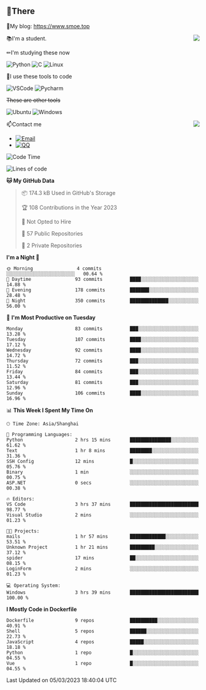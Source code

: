
## 👏There

📰My blog: https://www.smoe.top

<img align="right" src="https://github-readme-stats.vercel.app/api/top-langs/?username=AkashiCoin"/>


📚I'm a student.

✏I'm studying these now

![Python](https://img.shields.io/badge/-Python-blue?style=flat-square&logo=Python&logoColor=fff)
![C](https://img.shields.io/badge/-C-585858?style=flat-square&logo=C&logoColor=fff)
![Linux](https://img.shields.io/badge/-Linux-black?style=flat-square&logo=Linux&logoColor=fff)

🔨I use these tools to code

![VSCode](https://img.shields.io/badge/-VSCode-blue?style=flat-square&logo=visualstudiocode&logoColor=fff)
![Pycharm](https://img.shields.io/badge/-Pycharm-green?style=flat-square&logo=pycharm&logoColor=fff)

 ~~These are other tools~~

![Ubuntu](https://img.shields.io/badge/-Ubuntu-orange?style=flat-square&logo=Ubuntu&logoColor=fff)
![Windows](https://img.shields.io/badge/-Windows-blue?style=flat-square&logo=Windows&logoColor=fff)

<img align="right" src="https://github-readme-stats.vercel.app/api?username=AkashiCoin" />


📫Contact me

* [![Email](https://img.shields.io/badge/Email-l1040186796@gmail.com-1?style=social&logoColor=fff)](mailto:l1040186796@gmail.com)
* [![QQ](https://img.shields.io/badge/QQ-1040186796-1?style=social&logoColor=fff)](tencent://AddContact/?fromId=45&fromSubId=1&subcmd=all&uin=1040186796&website=www.oicqzone.com)

<!--START_SECTION:waka-->
![Code Time](http://img.shields.io/badge/Code%20Time-602%20hrs%2038%20mins-blue)

![Lines of code](https://img.shields.io/badge/From%20Hello%20World%20I%27ve%20Written-109.1%20thousand%20lines%20of%20code-blue)

**🐱 My GitHub Data** 

> 📦 174.3 kB Used in GitHub's Storage 
 > 
> 🏆 108 Contributions in the Year 2023
 > 
> 🚫 Not Opted to Hire
 > 
> 📜 57 Public Repositories 
 > 
> 🔑 2 Private Repositories 
 > 
**I'm a Night 🦉** 

```text
🌞 Morning                4 commits           ░░░░░░░░░░░░░░░░░░░░░░░░░   00.64 % 
🌆 Daytime                93 commits          ████░░░░░░░░░░░░░░░░░░░░░   14.88 % 
🌃 Evening                178 commits         ███████░░░░░░░░░░░░░░░░░░   28.48 % 
🌙 Night                  350 commits         ██████████████░░░░░░░░░░░   56.00 % 
```
📅 **I'm Most Productive on Tuesday** 

```text
Monday                   83 commits          ███░░░░░░░░░░░░░░░░░░░░░░   13.28 % 
Tuesday                  107 commits         ████░░░░░░░░░░░░░░░░░░░░░   17.12 % 
Wednesday                92 commits          ████░░░░░░░░░░░░░░░░░░░░░   14.72 % 
Thursday                 72 commits          ███░░░░░░░░░░░░░░░░░░░░░░   11.52 % 
Friday                   84 commits          ███░░░░░░░░░░░░░░░░░░░░░░   13.44 % 
Saturday                 81 commits          ███░░░░░░░░░░░░░░░░░░░░░░   12.96 % 
Sunday                   106 commits         ████░░░░░░░░░░░░░░░░░░░░░   16.96 % 
```


📊 **This Week I Spent My Time On** 

```text
🕑︎ Time Zone: Asia/Shanghai

💬 Programming Languages: 
Python                   2 hrs 15 mins       ███████████████░░░░░░░░░░   61.62 % 
Text                     1 hr 8 mins         ████████░░░░░░░░░░░░░░░░░   31.36 % 
SSH Config               12 mins             █░░░░░░░░░░░░░░░░░░░░░░░░   05.76 % 
Binary                   1 min               ░░░░░░░░░░░░░░░░░░░░░░░░░   00.75 % 
ASP.NET                  0 secs              ░░░░░░░░░░░░░░░░░░░░░░░░░   00.38 % 

🔥 Editors: 
VS Code                  3 hrs 37 mins       █████████████████████████   98.77 % 
Visual Studio            2 mins              ░░░░░░░░░░░░░░░░░░░░░░░░░   01.23 % 

🐱‍💻 Projects: 
mails                    1 hr 57 mins        █████████████░░░░░░░░░░░░   53.51 % 
Unknown Project          1 hr 21 mins        █████████░░░░░░░░░░░░░░░░   37.12 % 
spider                   17 mins             ██░░░░░░░░░░░░░░░░░░░░░░░   08.15 % 
LoginForm                2 mins              ░░░░░░░░░░░░░░░░░░░░░░░░░   01.23 % 

💻 Operating System: 
Windows                  3 hrs 39 mins       █████████████████████████   100.00 % 
```

**I Mostly Code in Dockerfile** 

```text
Dockerfile               9 repos             ██████████░░░░░░░░░░░░░░░   40.91 % 
Shell                    5 repos             ██████░░░░░░░░░░░░░░░░░░░   22.73 % 
JavaScript               4 repos             █████░░░░░░░░░░░░░░░░░░░░   18.18 % 
Python                   1 repo              █░░░░░░░░░░░░░░░░░░░░░░░░   04.55 % 
Vue                      1 repo              █░░░░░░░░░░░░░░░░░░░░░░░░   04.55 % 
```




 Last Updated on 05/03/2023 18:40:04 UTC
<!--END_SECTION:waka-->
